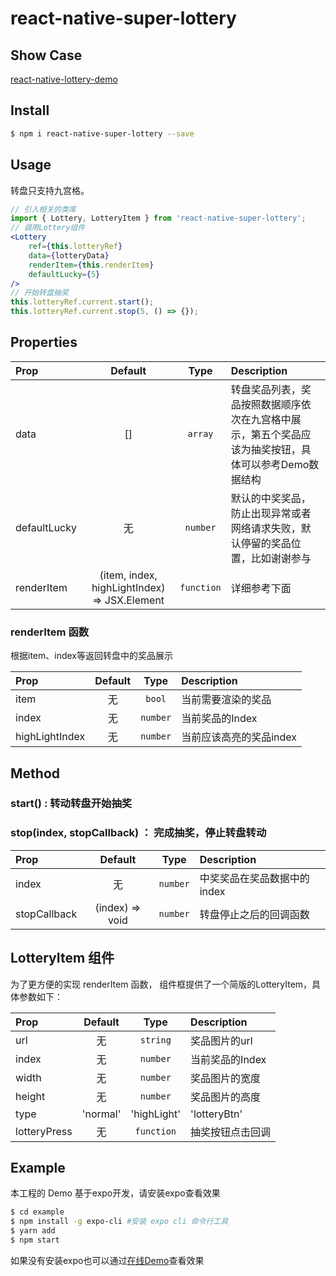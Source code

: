 # react-native-super-lottery

## Show Case

[react-native-lottery-demo](https://i.imgur.com/xurl9UM.gif)

## Install

```bash
$ npm i react-native-super-lottery --save
```

## Usage

转盘只支持九宫格。

```jsx
// 引入相关的类库
import { Lottery, LotteryItem } from 'react-native-super-lottery';
// 调用Lottery组件
<Lottery
    ref={this.lotteryRef}
    data={lotteryData}
    renderItem={this.renderItem}
    defaultLucky={5}
/>
// 开始转盘抽奖
this.lotteryRef.current.start();
this.lotteryRef.current.stop(5, () => {});
```

## Properties

| Prop  | Default  | Type | Description |
| :------------ | :---------------:| :---------------:| :-----|
| data | [] | `array` | 转盘奖品列表，奖品按照数据顺序依次在九宫格中展示，第五个奖品应该为抽奖按钮，具体可以参考Demo数据结构 |
| defaultLucky | 无 | `number` | 默认的中奖奖品，防止出现异常或者网络请求失败，默认停留的奖品位置，比如谢谢参与 |
| renderItem | (item, index, highLightIndex) => JSX.Element | `function` | 详细参考下面 |

### renderItem 函数

根据item、index等返回转盘中的奖品展示

| Prop  | Default  | Type | Description |
| :------------ | :---------------:| :---------------:| :-----|
| item | 无 | `bool` | 当前需要渲染的奖品 |
| index | 无 | `number` | 当前奖品的Index |
| highLightIndex | 无 | `number` | 当前应该高亮的奖品index |

## Method

### start() : 转动转盘开始抽奖

### stop(index, stopCallback) ： 完成抽奖，停止转盘转动

| Prop  | Default  | Type | Description |
| :------------ | :---------------:| :---------------:| :-----|
| index | 无 | `number` | 中奖奖品在奖品数据中的index |
| stopCallback | (index) => void | `number` | 转盘停止之后的回调函数 |

## LotteryItem 组件

为了更方便的实现 renderItem 函数， 组件框提供了一个简版的LotteryItem，具体参数如下：

| Prop  | Default  | Type | Description |
| :------------ | :---------------:| :---------------:| :-----|
| url | 无 | `string` | 奖品图片的url |
| index | 无 | `number` | 当前奖品的Index |
| width | 无 | `number` | 奖品图片的宽度 |
| height | 无 | `number` | 奖品图片的高度 |
| type | 'normal' | 'highLight' | 'lotteryBtn' | `string` | 转盘Item的类型， highLight 当前转盘旋转到的Item、lotteryBtn 转盘开始抽奖按钮、 normal 正常按钮 |
| lotteryPress | 无 | `function` | 抽奖按钮点击回调 |

## Example

本工程的 Demo 基于expo开发，请安装expo查看效果

```bash
$ cd example
$ npm install -g expo-cli #安装 expo cli 命令行工具
$ yarn add
$ npm start
```

如果没有安装expo也可以通过[在线Demo](https://snack.expo.io/@wangcheng714/react-native-lottery)查看效果
